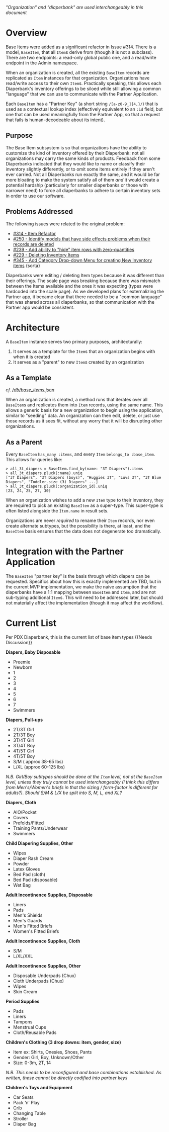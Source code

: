 *"Organization" and "diaperbank" are used interchangeably in this document*

# Overview
Base Items were added as a significant refactor in Issue #314. There is a model, `BaseItem`, that all `Item`s derive from (though it is not a subclass). There are two endpoints: a read-only global public one, and a read/write endpoint in the Admin namespace. 

When an organization is created, all the existing `BaseItem` records are replicated as `Item` instances for that organization. Organizations have read/write access to their own `Item`s. Practically speaking, this allows each Diaperbank's inventory offerings to be siloed while still allowing a common "language" that we can use to communicate with the Partner Application. 

Each `BaseItem` has a "Partner Key" (a short string `/[a-z0-9_]{4,}/`) that is used as a contextual lookup index (effectively equivalent to an `:id` field, but one that can be used meaningfully from the Partner App, so that a request that fails is human-decodeable about its intent).

## Purpose
The Base Item subsystem is so that organizations have the ability to customize the kind of inventory offered by their Diaperbank: not all organizations may carry the same kinds of products. Feedback from some Diaperbanks indicated that they would like to name or classify their inventory slightly differently, or to omit some items entirely if they aren't ever carried. Not all Diaperbanks run exactly the same, and it would be far more bloating to make the system satisfy all of them *and* it would create a potential hardship (particularly for smaller diaperbanks or those with narrower need) to force all diaperbanks to adhere to certain inventory sets in order to use our software.

## Problems Addressed
The following issues were related to the original problem:
 * [#314 - Item Refactor](https://github.com/rubyforgood/diaper/issues/314)
 * [#250 - Identify models that have side effects problems when their records are deleted](https://github.com/rubyforgood/diaper/issues/250)
 * [#239 - Add ability to "hide" item rows with zero-quantities](https://github.com/rubyforgood/diaper/issues/239)
 * [#229 - Deleting Inventory Items](https://github.com/rubyforgood/diaper/issues/229)
 * [#345 - Add Category Drop-down Menu for creating New Inventory items](https://github.com/rubyforgood/diaper/issues/345) {sorta}

Diaperbanks were editing / deleting Item types because it was different than their offerings. The scale page was breaking because there was mismatch between the Items available and the ones it was expecting (types were hardcoded into the scale page). As we developed plans for externalizing the Partner app, it became clear that there needed to be a "common language" that was shared across all diaperbanks, so that communication with the Partner app would be consistent.

# Architecture
A `BaseItem` instance serves two primary purposes, architecturally:

 1. It serves as a template for the `Item`s that an organization begins with when it is created
 1. It serves as a "parent" to new `Item`s created by an organization

## As a Template
*cf. [/db/base_items.json](https://github.com/rubyforgood/diaper/blob/main/db/base_items.json)*

When an organization is created, a method runs that iterates over all `BaseItem`s and replicates them into `Item` records, using the same name. This allows a generic basis for a new organization to begin using the application, similar to "seeding" data. An organization can then edit, delete, or just use those records as it sees fit, without any worry that it will be disrupting other organizations.

## As a Parent
Every `BaseItem` `has_many :items`, and every `Item` `belongs_to :base_item`. This allows for queries like:
```
> all_3t_diapers = BaseItem.find_by(name: "3T Diapers").items
> all_3t_diapers.pluck(:name).uniq
["3T Diapers", "3T Diapers (boys)", "Huggies 3T", "Luvs 3T", "3T Blue Diapers", "Toddler-size (3) Diapers" ...]
> all_3t_diapers.pluck(:organization_id).uniq
[23, 24, 25, 27, 30]
```

When an organization wishes to add a new `Item` type to their inventory, they are required to pick an existing `BaseItem` as a super-type. This super-type is often listed alongside the `Item.name` in result sets. 

Organizations are never *required* to rename their `Item` records, nor even create alternate subtypes, but the possibility is there, at least, and the `BaseItem` basis ensures that the data does not degenerate too dramatically.

# Integration with the Partner Application
The `BaseItem` "partner key" is the basis through which diapers can be requested. Specifics about how this is exactly implemented are TBD, but in the current MVP implementation, we make the naive assumption that the diaperbanks have a 1:1 mapping between `BaseItem` and `Item`, and are not sub-typing additional `Item`s. This will need to be addressed later, but should not materially affect the implementation (though it may affect the workflow).

# Current List
Per PDX Diaperbank, this is the current list of base item types {{Needs Discussion}}

**Diapers, Baby Disposable**
 * Preemie
 * Newborn
 * 1
 * 2
 * 3
 * 4
 * 5
 * 6
 * 7
 * Swimmers

**Diapers, Pull-ups**
 * 2T/3T Girl
 * 2T/3T Boy
 * 3T/4T Girl
 * 3T/4T Boy
 * 4T/5T Girl
 * 4T/5T Boy
 * S/M ( approx 38-65 lbs)
 * L/XL (approx 60-125 lbs)

*N.B. Girl/Boy subtypes should be done at the `Item` level, not at the `BaseItem` level, unless they truly cannot be used interchangeably (I think this differs from Men's/Women's briefs in that the sizing / form-factor is different for adults?). Should S/M & L/X be split into S, M, L, and XL?*

**Diapers, Cloth**
 * AIO/Pocket
 * Covers
 * Prefolds/Fitted
 * Training Pants/Underwear
 * Swimmers

**Child Diapering Supplies, Other**
 * Wipes
 * Diaper Rash Cream
 * Powder
 * Latex Gloves
 * Bed Pad (cloth)
 * Bed Pad (disposable)
 * Wet Bag

**Adult Incontinence Supplies, Disposable**
 * Liners
 * Pads
 * Men's Shields
 * Men's Guards
 * Men's Fitted Briefs
 * Women's Fitted Briefs

**Adult Incontinence Supplies, Cloth**
 * S/M
 * L/XL/XXL

**Adult Incontinence Supplies, Other**
 * Disposable Underpads (Chux)
 * Cloth Underpads (Chux)
 * Wipes
 * Skin Cream

**Period Supplies**
 * Pads
 * Liners
 * Tampons
 * Menstrual Cups
 * Cloth/Reusable Pads

**Children's Clothing (3 drop downs: item, gender, size)**
 * Item ex: Shirts, Onesies, Shoes, Pants
 * Gender: Girl, Boy, Unknown/Other
 * Size: 0-3m, 2T, 14

*N.B. This needs to be reconfigured and base combinations established. As written, these cannot be directly codified into partner keys*

**Children's Toys and Equipment**
 * Car Seats
 * Pack ‘n’ Play
 * Crib
 * Changing Table
 * Stroller
 * Diaper Bag